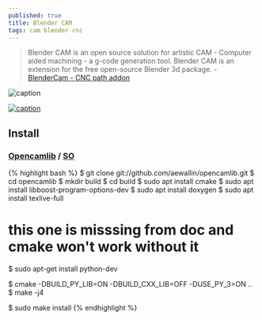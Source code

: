 ```yaml
---
published: true
title: Blender CAM
tags: cam blender cnc
---
```

> Blender CAM is an open source solution for artistic CAM - Computer aided machining - a g-code generation tool. Blender CAM is an extension for the free open-source Blender 3d package. - [BlenderCam - CNC path addon](https://github.com/vilemduha/blendercam)

![caption](https://cloud.githubusercontent.com/assets/648108/12375710/7a24b868-bca6-11e5-99a8-8c8c02e89724.png)

[![caption](https://img.youtube.com/vi/jR8jt6dJPfE/0.jpg)](https://www.youtube.com/watch?v=jR8jt6dJPfE)

## Install
### [Opencamlib](https://github.com/aewallin/opencamlib) / [SO](https://stackoverflow.com/questions/24174394/cmake-is-not-able-to-find-python-libraries)
{% highlight bash %}
$ git clone git://github.com/aewallin/opencamlib.git
$ cd opencamlib
$ mkdir build
$ cd build
$ sudo apt install cmake
$ sudo apt install libboost-program-options-dev
$ sudo apt install doxygen
$ sudo apt install texlive-full
# this one is misssing from doc and cmake won't work without it
$ sudo apt-get install python-dev

$ cmake -DBUILD_PY_LIB=ON -DBUILD_CXX_LIB=OFF -DUSE_PY_3=ON ..
$ make -j4

$ sudo make install
{% endhighlight %}